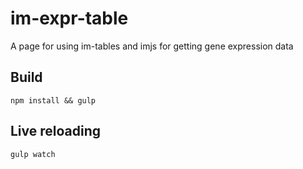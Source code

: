 # im-expr-table

A page for using im-tables and imjs for getting gene expression data


## Build

    npm install && gulp

## Live reloading

    gulp watch
